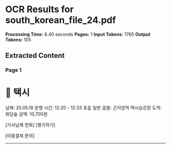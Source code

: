 # OCR Results for south_korean_file_24.pdf

**Processing Time:** 8.40 seconds
**Pages:** 1
**Input Tokens:** 1765
**Output Tokens:** 105

## Extracted Content

### Page 1

# 🚕 택시

날짜: 25.05.18
운행 시간: 12:20 - 12:33
호출 일반
출발: 곤지암역 택시승강장
도착: 화담숲
금액: 10,700원

[기사님께 전화] [평가하기]

[이중결제 문의]

---


